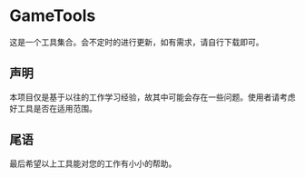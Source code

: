 # GameTools

这是一个工具集合。会不定时的进行更新，如有需求，请自行下载即可。

## 声明

本项目仅是基于以往的工作学习经验，故其中可能会存在一些问题。使用者请考虑好工具是否在适用范围。

## 尾语

最后希望以上工具能对您的工作有小小的帮助。